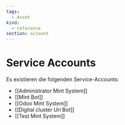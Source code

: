 ```yaml
---
tags:
  - Asset
kind:
  - reference
section: account
---
```


# Service Accounts

Es existieren die folgenden Service-Accounts:

- [[Administrator Mint System]]
- [[Mint Bot]]
- [[Odoo Mint System]]
- [[Digital cluster Uri Bot]]
- [[Test Mint System]]
